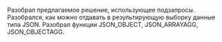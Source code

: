 Разобрал предлагаемое решение, использующее подзапросы. 
Разобрался, как можно отдавать в результирующую выборку данные типа JSON.
Разобрал функции JSON_OBJECT, JSON_ARRAYAGG, JSON_OBJECTAGG.